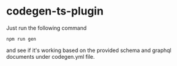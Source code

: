 # codegen-ts-plugin
Just run the following command

`npm run gen`

and see if it's working based on the provided schema and graphql documents under codegen.yml file.
